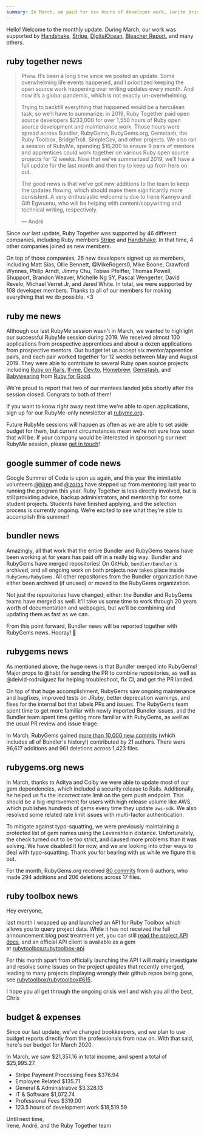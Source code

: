 ```yaml
---
summary: In March, we paid for xxx hours of developer work, [write brief summary of what we did during the month.]
---
```


Hello! Welcome to the monthly update. During March, our work was supported by [Handshake](https://handshake.org), [Stripe](https://stripe.com), [DigitalOcean](https://www.digitalocean.com), [Bleacher Report](http://www.bleacherreport.com), and many others.

## ruby together news

> Phew. It’s been a long time since we posted an update. Some overwhelming life events happened, and I prioritized keeping the open source work happening over writing updates every month. And now it’s a global pandemic, which is not exactly un-overwhelming.
>
> Trying to backfill everything that happened would be a herculean task, so we’ll have to summarize: in 2019, Ruby Together paid open source developers $233,000 for over 1,550 hours of Ruby open source development and maintenance work. Those hours were spread across Bundler, RubyGems, RubyGems.org, Gemstash, the Ruby Toolbox, BridgeTroll, SimpleCov, and other projects. We also ran a session of RubyMe, spending $16,200 to ensure 9 pairs of mentors and apprentices could work together on various Ruby open source projects for 12 weeks. Now that we’ve summarized 2019, we’ll have a full update for the last month and then try to keep up from here on out.
>
> The good news is that we’ve got new additions to the team to keep the updates flowing, which should make them significantly more consistent. A very enthusiastic welcome is due to Irene Kannyo and Gift Egwuenu, who will be helping with content/copywriting and technical writing, respectively.
>
> &mdash; André

Since our last update, Ruby Together was supported by 46 different companies, including Ruby members [Stripe](https://stripe.com) and [Handshake](https://handshake.org). In that time, 4 other companies joined as new members.

On top of those companies, 26 new developers signed up as members, including Matt Sias, Ollie Bennett, @MikeRogers0, Mike Boone, Crawford Wynnes, Philip Arndt, Jimmy Chu, Tobias Pfeiffer, Thomas Powell, Shupport, Brandon Weaver, Michelle Ng SY, Pascal Wengerter, David Revelo, Michael Verret Jr, and Jared White. In total, we were supported by 108 developer members. Thanks to all of our members for making everything that we do possible. &lt;3

## ruby me news

Although our last RubyMe session wasn't in March, we wanted to highlight our successful RubyMe session during 2019. We received almost 100 applications from prospective apprentices and about a dozen applications from prospective mentors. Our budget let us accept six mentor/apprentice pairs, and each pair worked together for 12 weeks between May and August 2019. They were able to contribute to several Ruby open source projects including [Ruby on Rails](https://rubyonrails.org), [If-me](), [Dev.to](), [Homebrew](), [Gemstash](), and [Babywearing]() from [Ruby for Good]().

We're proud to report that two of our mentees landed jobs shortly after the session closed. Congrats to both of them!

If you want to know right away next time we're able to open applications, sign up for our RubyMe-only newsletter at [rubyme.org](https://rubyme.org).

Future RubyMe sessions will happen as often as we are able to set aside budget for them, but current circumstances mean we're not sure how soon that will be. If your company would be interested in sponsoring our next RubyMe session, please [get in touch](mailto:hello+rubymesponsor@rubytogether.org)!


## google summer of code news

Google Summer of Code is upon us again, and this year the inimitable volunteers [@hiren](https://github.com/hmistry) and [@zoras](https://github.com/zoras) have stepped up from mentoring last year to running the program this year. Ruby Together is less directly involved, but is still providing advice, backup administrators, and mentorship for some student projects. Students have finished applying, and the selection process is currently ongoing. We’re excited to see what they’re able to accomplish this summer!


## bundler news

Amazingly, all that work that the entire Bundler and RubyGems teams have been working at for years has paid off in a really big way: Bundler and RubyGems have merged repositories! On GitHub, `bundler/bundler` is archived, and all ongoing work on both projects now takes place inside `RubyGems/RubyGems`. All other repositories from the Bundler organization have either been archived (if unused) or moved to the RubyGems organization.

Not just the repositories have changed, either: the Bundler and RubyGems teams have merged as well. It’ll take us some time to work through 20 years worth of documentation and webpages, but we’ll be combining and updating them as fast as we can.

From this point forward, Bundler news will be reported together with RubyGems news. Hooray! 🎉


## rubygems news

As mentioned above, the huge news is that Bundler merged into RubyGems! Major props to @hsbt for sending the PR to combine repositories, as well as @deivid-rodruiguez for helping troubleshoot, fix CI, and get the PR landed.

On top of that huge accomplishment, RubyGems saw ongoing maintenance and bugfixes, improved tests on JRuby, better deprecation warnings, and fixes for the internal bot that labels PRs and issues. The RubyGems team spent time to get more familiar with newly imported Bundler issues, and the Bundler team spent time getting more familiar with RubyGems, as well as the usual PR review and issue triage.

In March, RubyGems gained [more than 10,000 new commits](https://github.com/rubygems/rubygems/compare/master@%7B2020-03-01%7D...master@%7B2020-03-31%7D) (which includes all of Bundler's history!) contributed by 21 authors. There were 96,617 additions and 961 deletions across 1,423 files.


## rubygems.org news

In March, thanks to Aditya and Colby we were able to update most of our gem dependencies, which included a security release to Rails. Additionally, he helped us fix the incorrect rate limit on the gem push endpoint. This should be a big improvement for users with high release volume like AWS, which publishes hundreds of gems every time they update `aws-sdk`. We also resolved some related rate limit issues with multi-factor authentication.

To mitigate against typo-squatting, we were previously maintaining a protected list of gem names using the Levenshtein distance. Unfortunately, the check turned out to be too strict, and caused more problems than it was solving. We have disabled it for now, and we are looking into other ways to deal with typo-squatting. Thank you for bearing with us while we figure this out.

For the month, RubyGems.org received [80 commits](https://github.com/rubygems/rubygems.org/compare/master@%7B2020-03-01%7D...master@%7B2020-03-31%7D) from 6 authors, who made 294 additions and 206 deletions across 17 files.


## ruby toolbox news

Hey everyone,

last month I wrapped up and launched an API for Ruby Toolbox which allows you to query project data. While it has not received the full announcement blog post treatment yet, you can still [read the project API docs](https://www.ruby-toolbox.com/pages/docs/api/projects), and an official API client is available as a gem at [rubytoolbox/rubytoolbox-api](https://github.com/rubytoolbox/rubytoolbox-api).

For this month apart from officially launching the API I will mainly investigate and resolve some issues on the project updates that recently emerged, leading to many projects displaying wrongly their github repos being gone, see [rubytoolbox/rubytoolbox#615](https://github.com/rubytoolbox/rubytoolbox/issues/615).

I hope you all get through the ongoing crisis well and wish you all the best,
Chris

## budget &amp; expenses

Since our last update, we've changed bookkeepers, and we plan to use budget reports directly from the professionals from now on. With that said, here's our budget for March 2020.

In March, we saw $21,351.16 in total income, and spent a total of $25,995.27.

* Stripe Payment Processing Fees $376.94
* Employee Related $135.71
* General & Administrative $3,328.13
* IT & Software $1,072.74
* Professional Fees	$319.00
* 123.5 hours of development work $18,519.59

Until next time,<br>
Irene, André, and the Ruby Together team

